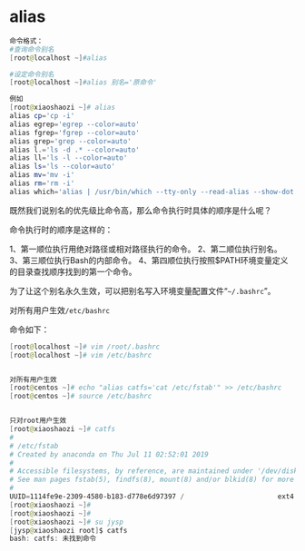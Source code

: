 # alias

```powershell
命令格式：
#查询命令别名
[root@localhost ~]#alias

#设定命令别名
[root@localhost ~]#alias 别名='原命令'

例如
[root@xiaoshaozi ~]# alias
alias cp='cp -i'
alias egrep='egrep --color=auto'
alias fgrep='fgrep --color=auto'
alias grep='grep --color=auto'
alias l.='ls -d .* --color=auto'
alias ll='ls -l --color=auto'
alias ls='ls --color=auto'
alias mv='mv -i'
alias rm='rm -i'
alias which='alias | /usr/bin/which --tty-only --read-alias --show-dot --show-tilde'

```

既然我们说别名的优先级比命令高，那么命令执行时具体的顺序是什么呢？

命令执行时的顺序是这样的：

1、第一顺位执行用绝对路径或相对路径执行的命令。
2、第二顺位执行别名。
3、第三顺位执行Bash的内部命令。
4、第四顺位执行按照$PATH环境变量定义的目录查找顺序找到的第一个命令。

为了让这个别名永久生效，可以把别名写入环境变量配置文件“`~/.bashrc`”。

对所有用户生效`/etc/bashrc`

命令如下：

```powershell
[root@localhost ~]# vim /root/.bashrc
[root@localhost ~]# vim /etc/bashrc


对所有用户生效
[root@centos ~]# echo "alias catfs='cat /etc/fstab'" >> /etc/bashrc
[root@centos ~]# source /etc/bashrc


只对root用户生效
[root@xiaoshaozi ~]# catfs
#
# /etc/fstab
# Created by anaconda on Thu Jul 11 02:52:01 2019
#
# Accessible filesystems, by reference, are maintained under '/dev/disk'
# See man pages fstab(5), findfs(8), mount(8) and/or blkid(8) for more info
#
UUID=1114fe9e-2309-4580-b183-d778e6d97397 /                       ext4    defaults        1 1
[root@xiaoshaozi ~]# 
[root@xiaoshaozi ~]# 
[root@xiaoshaozi ~]# su jysp
[jysp@xiaoshaozi root]$ catfs
bash: catfs: 未找到命令
```
